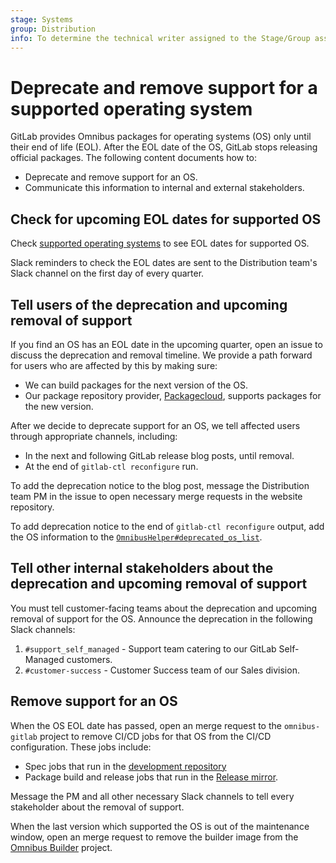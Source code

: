 ```yaml
---
stage: Systems
group: Distribution
info: To determine the technical writer assigned to the Stage/Group associated with this page, see https://handbook.gitlab.com/handbook/product/ux/technical-writing/#assignments
---
```


# Deprecate and remove support for a supported operating system

GitLab provides Omnibus packages for operating systems (OS) only until their end of life (EOL).
After the EOL date of the OS, GitLab stops releasing official
packages. The following content documents how to:

- Deprecate and remove support for an OS.
- Communicate this information to internal and external stakeholders.

## Check for upcoming EOL dates for supported OS

Check [supported operating systems](https://docs.gitlab.com/ee/administration/package_information/supported_os.html)
to see EOL dates for supported OS.

Slack reminders to check the EOL dates are sent to the Distribution team's Slack
channel on the first day of every quarter.

## Tell users of the deprecation and upcoming removal of support

If you find an OS has an EOL date in the upcoming quarter, open an issue to
discuss the deprecation and removal timeline. We provide a path forward for users
who are affected by this by making sure:

- We can build packages for the next version of the OS.
- Our package repository provider, [Packagecloud](https://packagecloud.io/),
  supports packages for the new version.

After we decide to deprecate support for an OS, we tell affected users
through appropriate channels, including:

- In the next and following GitLab release blog posts, until removal.
- At the end of `gitlab-ctl reconfigure` run.

To add the deprecation notice to the blog post, message the Distribution team PM
in the issue to open necessary merge requests in the website repository.

To add deprecation notice to the end of `gitlab-ctl reconfigure` output, add
the OS information to the [`OmnibusHelper#deprecated_os_list`](https://gitlab.com/gitlab-org/omnibus-gitlab/blob/e0fbef119bdcfccc488713c68c9e076c1a592412/files/gitlab-cookbooks/package/libraries/omnibus_helper.rb#L133).

## Tell other internal stakeholders about the deprecation and upcoming removal of support

You must tell customer-facing teams about the deprecation and upcoming removal
of support for the OS. Announce the deprecation in the following Slack channels:

1. `#support_self_managed` - Support team catering to our GitLab Self-Managed customers.
1. `#customer-success` - Customer Success team of our Sales division.

## Remove support for an OS

When the OS EOL date has passed, open an merge request to the `omnibus-gitlab` project to
remove CI/CD jobs for that OS from the CI/CD configuration. These jobs include:

- Spec jobs that run in the
[development repository](https://gitlab.com/gitlab-org/omnibus-gitlab)
- Package build and release jobs that run in the
[Release mirror](https://dev.gitlab.org/gitlab/omnibus-gitlab).

Message the PM and all other necessary Slack channels to tell every stakeholder
about the removal of support.

When the last version which supported the OS is out of the maintenance window,
open an merge request to remove the builder image from the
[Omnibus Builder](https://gitlab.com/gitlab-org/gitlab-omnibus-builder)
project.

